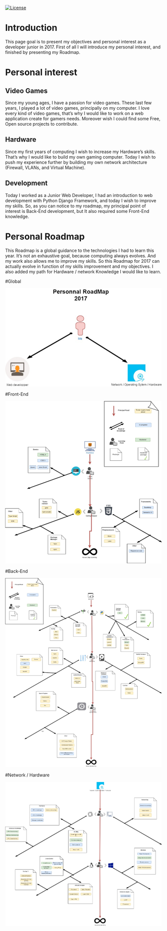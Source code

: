 [![License](https://img.shields.io/badge/License-BSD%203--Clause-blue.svg)](https://opensource.org/licenses/BSD-3-Clause)

# Introduction

This page goal is to present my objectives and personal interest as a developer junior in 2017. 
First of all I will introduce my personal interest, and finished by presenting my Roadmap.

# Personal interest 

  ## Video Games
  Since my young ages, I have a passion for video games. These last few years, I played a lot of video games, principally on my computer. I love every kind of video games, that’s why I would like to work on a web application create for gamers needs. Moreover wish I could find some Free, Open source projects to contribute.

  ## Hardware
  Since my first years of computing I wish to increase my Hardware’s skills. That’s why I would like to build my own gaming computer.
  Today I wish to push my experience further by building my own network architecture (Firewall, VLANs, and Virtual Machine).
	
  ## Development
  	
  Today I worked as a Junior Web Developer, I had an introduction to web development with Python Django Framework, and today I wish to improve my skills. So, as you can notice to my roadmap, my principal point of interest is Back-End development, but It also required some Front-End knowledge.

# Personal Roadmap
	
  This Roadmap is a global guidance to the technologies I had to learn this year. It’s not an exhaustive goal, because computing always evolves. And my work also allows me to improve my skills.
So this Roadmap for 2017 can actually evolve in function of my skills improvement and my objectives. I also added my path for Hardware / network Knowledge I would like to learn.


#Global

![alt tag](Img/Global-Roadmap.jpg)

#Front-End

![alt tag](Img/Front_End_Road.jpg)

#Back-End

![alt tag](Img/Back_End_Road_2017.jpg)


#Network / Hardware

![alt tag](Img/Roadmap.jpg)


